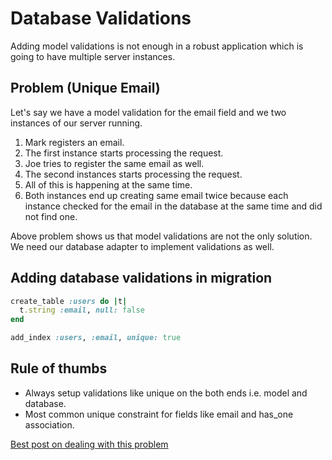 
# Database Validations
Adding model validations is not enough in a robust application which is going to have multiple server instances.

## Problem (Unique Email)
Let's say we have a model validation for the email field and we two instances of our server running.

1. Mark registers an email. 
2. The first instance starts processing the request.
3. Joe tries to register the same email as well.
4. The second instances starts processing the request.
5. All of this is happening at the same time.
6. Both instances end up creating same email twice because each instance checked for the email in the database at the same time and did not find one.

Above problem shows us that model validations are not the only solution. We need our database adapter to implement validations as well.

## Adding database validations in migration
```ruby
create_table :users do |t|
  t.string :email, null: false
end

add_index :users, :email, unique: true
```

## Rule of thumbs
- Always setup validations like unique on the both ends i.e. model and database.
- Most common unique constraint for fields like email and has_one association.

[Best post on dealing with this problem](https://thoughtbot.com/blog/the-perils-of-uniqueness-validations)
